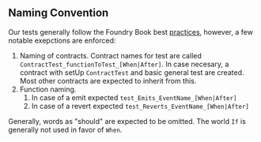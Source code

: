 
## Naming Convention

Our tests generally follow the Foundry Book best [practices](https://book.getfoundry.sh/tutorials/best-practices#general-test-guidance), however, a few notable exepctions are enforced:

1. Naming of contracts. Contract names for test are called `ContractTest_functionToTest_[When|After]`. In case necesary, a contract with setUp `ContractTest` and basic general test are created. Most other contracts are expected to inherit from this.
2. Function naming.
   1. In case of a emit expected `test_Emits_EventName_[When|After]`
   2. In case of a revert expected `test_Reverts_EventName_[When|After]`


Generally, words as "should" are expected to be omitted. The world `If` is generally not used in favor of `When`.

